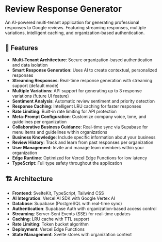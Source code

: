 # Review Response Generator

An AI-powered multi-tenant application for generating professional responses to Google reviews. Featuring streaming responses, multiple variations, intelligent caching, and organization-based authentication.

## 🚀 Features

- **Multi-Tenant Architecture**: Secure organization-based authentication and data isolation
- **Smart Response Generation**: Uses AI to create contextual, personalized responses
- **Streaming Responses**: Real-time response generation with streaming support (default mode)
- **Multiple Variations**: API support for generating up to 3 response variations (future UI feature)
- **Sentiment Analysis**: Automatic review sentiment and priority detection
- **Response Caching**: Intelligent LRU caching for faster responses
- **Rate Limiting**: Built-in rate limiting for API protection
- **Meta-Prompt Configuration**: Customize company voice, tone, and guidelines per organization
- **Collaborative Business Guidance**: Real-time sync via Supabase for menu items and guidelines within organizations
- **Business Knowledge**: Include specific information about your business
- **Review History**: Track and learn from past responses per organization
- **User Management**: Invite and manage team members within your organization
- **Edge Runtime**: Optimized for Vercel Edge Functions for low latency
- **TypeScript**: Full type safety throughout the application

## 🏗️ Architecture

- **Frontend**: SvelteKit, TypeScript, Tailwind CSS
- **AI Integration**: Vercel AI SDK with Google Vertex AI
- **Database**: Supabase (PostgreSQL with real-time sync)
- **Authentication**: Supabase Auth with organization-based access control
- **Streaming**: Server-Sent Events (SSE) for real-time updates
- **Caching**: LRU cache with TTL support
- **Rate Limiting**: Token bucket algorithm
- **Deployment**: Vercel Edge Functions
- **State Management**: Svelte stores with organization context